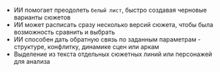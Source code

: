 * ИИ помогает преодолеть `белый лист`, быстро создавая черновые варианты сюжетов
* ИИ может расписать сразу несколько версий сюжета, чтобы была возможность сравнить и выбрать
* ИИ способен дать обратную связь по заданным параметрам - структуре, конфлитку, динамике сцен или аркам
* Выделение из текста отдельных сюжетных линий или персонажей для анализа

